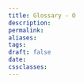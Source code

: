 ```yaml
---
title: Glossary - O
description: 
permalink: 
aliases: 
tags: 
draft: false
date: 
cssclasses:
---
```


